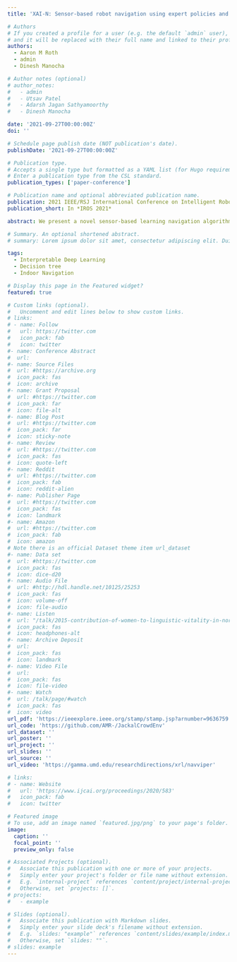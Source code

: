 ```yaml
---
title: 'XAI-N: Sensor-based robot navigation using expert policies and decision trees'

# Authors
# If you created a profile for a user (e.g. the default `admin` user), write the username (folder name) here
# and it will be replaced with their full name and linked to their profile.
authors:
  - Aaron M Roth
  - admin
  - Dinesh Manocha

# Author notes (optional)
# author_notes:
#   - admin
#   - Utsav Patel
#   - Adarsh Jagan Sathyamoorthy
#   - Dinesh Manocha

date: '2021-09-27T00:00:00Z'
doi: ''

# Schedule page publish date (NOT publication's date).
publishDate: '2021-09-27T00:00:00Z'

# Publication type.
# Accepts a single type but formatted as a YAML list (for Hugo requirements).
# Enter a publication type from the CSL standard.
publication_types: ['paper-conference']

# Publication name and optional abbreviated publication name.
publication: 2021 IEEE/RSJ International Conference on Intelligent Robots and Systems (IROS)
publication_short: In *IROS 2021*

abstract: We present a novel sensor-based learning navigation algorithm to compute a collision-free trajectory for a robot in dense and dynamic environments with moving obstacles or targets. Our approach uses deep reinforcement learning-based expert policy that is trained using a sim2real paradigm. In order to increase the reliability and handle the failure cases of the expert policy, we combine with a policy extraction technique to transform the resulting policy into a decision tree format. We use properties of decision trees to analyze and modify the policy and improve performance of navigation algorithm including smoothness, frequency of oscillation, frequency of immobilization, and obstruction of target. Overall, we are able to modify the policy to design an improved learning algorithm without retraining. We highlight the benefits of our approach in simulated environments and navigating a Clearpath Jackal robot among moving pedestrians. 

# Summary. An optional shortened abstract.
# summary: Lorem ipsum dolor sit amet, consectetur adipiscing elit. Duis posuere tellus ac convallis placerat. Proin tincidunt magna sed ex sollicitudin condimentum.

tags:
  - Interpretable Deep Learning
  - Decision tree
  - Indoor Navigation

# Display this page in the Featured widget?
featured: true

# Custom links (optional).
#   Uncomment and edit lines below to show custom links.
# links:
# - name: Follow
#   url: https://twitter.com
#   icon_pack: fab
#   icon: twitter
#- name: Conference Abstract
#  url:
#- name: Source Files
#  url: #https://archive.org
#  icon_pack: fas
#  icon: archive
#- name: Grant Proposal
#  url: #https://twitter.com
#  icon_pack: far
#  icon: file-alt
#- name: Blog Post
#  url: #https://twitter.com
#  icon_pack: far
#  icon: sticky-note
#- name: Review
#  url: #https://twitter.com
#  icon_pack: fas
#  icon: quote-left
#- name: Reddit
#  url: #https://twitter.com
#  icon_pack: fab
#  icon: reddit-alien
#- name: Publisher Page
#  url: #https://twitter.com
#  icon_pack: fas
#  icon: landmark
#- name: Amazon
#  url: #https://twitter.com
#  icon_pack: fab
#  icon: amazon
# Note there is an official Dataset theme item url_dataset
#- name: Data set
#  url: #https://twitter.com
#  icon_pack: fas
#  icon: dice-d20
#- name: Audio File
#  url: #http://hdl.handle.net/10125/25253
#  icon_pack: fas
#  icon: volume-off
#  icon: file-audio
#- name: Listen
#  url: "/talk/2015-contribution-of-women-to-linguistic-vitality-in-northwestern-nigeria//#listen"
#  icon_pack: fas
#  icon: headphones-alt
#- name: Archive Deposit
#  url:
#  icon_pack: fas
#  icon: landmark
#- name: Video File
#  url:
#  icon_pack: fas
#  icon: file-video
#- name: Watch
#  url: /talk/page/#watch
#  icon_pack: fas
#  icon: video
url_pdf: 'https://ieeexplore.ieee.org/stamp/stamp.jsp?arnumber=9636759'
url_code: 'https://github.com/AMR-/JackalCrowdEnv'
url_dataset: ''
url_poster: ''
url_project: ''
url_slides: ''
url_source: ''
url_video: 'https://gamma.umd.edu/researchdirections/xrl/navviper'

# links:
# - name: Website
#   url: 'https://www.ijcai.org/proceedings/2020/583'
#   icon_pack: fab
#   icon: twitter

# Featured image
# To use, add an image named `featured.jpg/png` to your page's folder.
image:
  caption: ''
  focal_point: ''
  preview_only: false

# Associated Projects (optional).
#   Associate this publication with one or more of your projects.
#   Simply enter your project's folder or file name without extension.
#   E.g. `internal-project` references `content/project/internal-project/index.md`.
#   Otherwise, set `projects: []`.
# projects:
#   - example

# Slides (optional).
#   Associate this publication with Markdown slides.
#   Simply enter your slide deck's filename without extension.
#   E.g. `slides: "example"` references `content/slides/example/index.md`.
#   Otherwise, set `slides: ""`.
# slides: example
---
```

<!-- 
{{% callout note %}}
Click the _Cite_ button above to demo the feature to enable visitors to import publication metadata into their reference management software.
{{% /callout %}}

{{% callout note %}}
Create your slides in Markdown - click the _Slides_ button to check out the example.
{{% /callout %}}

Add the publication's **full text** or **supplementary notes** here. You can use rich formatting such as including [code, math, and images](https://docs.hugoblox.com/content/writing-markdown-latex/).
 -->